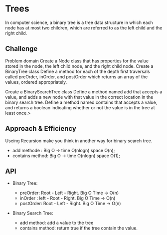 # Trees

In computer science, a binary tree is a tree data structure in which each node has at most two children, which are referred to as the left child and the right child.

## Challenge

Problem domain
Create a Node class that has properties for the value stored in the node, the left child node, and the right child node.
Create a BinaryTree class
Define a method for each of the depth first traversals called preOrder, inOrder, and postOrder which returns an array of the values, ordered appropriately.

Create a BinarySearchTree class
Define a method named add that accepts a value, and adds a new node with that value in the correct location in the binary search tree.
Define a method named contains that accepts a value, and returns a boolean indicating whether or not the value is in the tree at least once.>

## Approach & Efficiency

Useing Recursion make you think in another way for binary search tree.

- add methode : Big O -> time O(nlogn) space O(n);
- contains method: Big O -> time O(nlogn) space O(1);

## API

- Binary Tree:

  - preOrder: Root - Left - Right. Big O Time -> O(n)
  - inOrder : left - Root - Right. Big O Time -> O(n)
  - postOrder: Root - Left - Right. Big O Time -> O(n)

- Binary Search Tree:
  - add method: add a value to the tree
  - contains method: return true if the tree contain the value.
